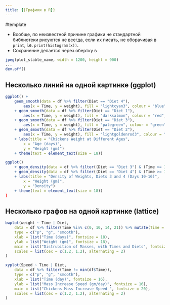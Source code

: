 ```yaml
---
title: {{Графики в R}}
---
```

#template

* Вообще, по неизвестной причине графики не стандартной библиотеки рисуются не всегда, если их писать, не оборачивая в `print`, i.e. `print(histogram(x))`.
* Сохранение делается через обертку в 
```R
jpeg(plot_stable_name, width = 1200, height = 900)
...
dev.off()
```


## Несколько линий на одной картинке (ggplot)

```R 
ggplot() +
    geom_smooth(data = df %>% filter(Diet == "Diet 4"),
        aes(x = Time, y = weight), fill = "lightcyan3", colour = "blue", size = 1)
    + geom_smooth(data = df %>% filter(Diet == "Diet 1"),
        aes(x = Time, y = weight), fill = "darksalmon", colour = "red", size = 1)
    + geom_smooth(data = df %>% filter(Diet == "Diet 3"),
        aes(x = Time, y = weight), fill = "palegreen", colour = "green", size = 1)
    + geom_smooth(data = df %>% filter(Diet == "Diet 2"),
        aes(x = Time, y = weight), fill = "lightgoldenrod3", colour = "orange", size = 1)
    + labs(title = "Chickens Weight at Different Ages",
        x = "Age (days)",
        y = "Weight (gm)")
    + theme(text = element_text(size = 18))
```

```R
ggplot()
    + geom_density(data = df %>% filter((Diet == "Diet 3") & (Time >= 10) & (Time <= 16)), aes(x = weight), fill ="palegreen", alpha = 0.5)
    + geom_density(data = df %>% filter((Diet == "Diet 4") & (Time >= 10) & (Time <= 16)), aes(x = weight), fill ="darksalmon", alpha = 0.5)
    + labs(title = "Density of Weights, Diets 3 and 4 (Days 10-16)",
        x = "Weight (gm)",
        y = "Density")
    + theme(text = element_text(size = 18))
)
```

## Несколько графов на одной картинке (lattice)

```R
bwplot(weight ~ Time | Diet,
    data = df %>% filter(Time %in% c(0, 10, 14, 21)) %>% mutate(Time = paste(Time)),
    type = c("p", "g", "smooth"),
    xlab = list("Time (days)", fontsize = 18),
    ylab = list("Weight (gm)", fontsize = 18),
    main = list("Distrubition of Masses, with Times and Diets", fontsize = 20),
    scales = list(cex = c(1.2, 1.2), alternating = 2)
)
```

```R
xyplot(Speed ~ Time | Diet,
    data = df %>% filter(Time != min(df$Time)),
    type = c("p", "g", "smooth"),
    xlab = list("Time (day)", fontsize = 16),
    ylab = list("Mass Increase Speed (gm/day)", fontsize = 16),
    main = list("Chickens Mass Increase Speed ", fontsize = 20),
    scales = list(cex = c(1.2, 1.2), alternating = 2)
)
```
